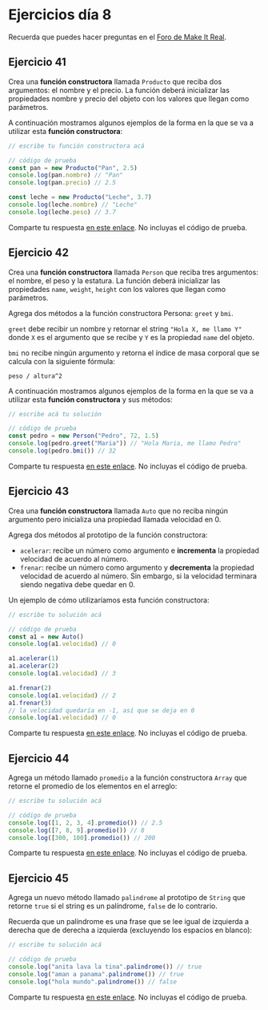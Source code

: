 # Ejercicios día 8

Recuerda que puedes hacer preguntas en el [Foro de Make It Real](https://foro.makeitreal.camp/c/curso-javascript-sept-2020/6).

## Ejercicio 41

Crea una **función constructora** llamada `Producto` que reciba dos argumentos: el nombre y el precio. La función deberá inicializar las propiedades nombre y precio del objeto con los valores que llegan como parámetros.

A continuación mostramos algunos ejemplos de la forma en la que se va a utilizar esta **función constructora**:

```javascript
// escribe tu función constructora acá

// código de prueba
const pan = new Producto("Pan", 2.5)
console.log(pan.nombre) // "Pan"
console.log(pan.precio) // 2.5

const leche = new Producto("Leche", 3.7)
console.log(leche.nombre) // "Leche"
console.log(leche.peso) // 3.7
```

Comparte tu respuesta [en este enlace](https://foro.makeitreal.camp/t/respuestas-ejercicio-41/537). No incluyas el código de prueba.

## Ejercicio 42

Crea una **función constructora** llamada `Person` que reciba tres argumentos: el nombre, el peso y la estatura. La función deberá inicializar las propiedades `name`, `weight`, `height` con los valores que llegan como parámetros.

Agrega dos métodos a la función constructora Persona: `greet` y `bmi`.

`greet` debe recibir un nombre y retornar el string `"Hola X, me llamo Y"` donde `X` es el argumento que se recibe y `Y` es la propiedad `name` del objeto.

`bmi` no recibe ningún argumento y retorna el índice de masa corporal que se calcula con la siguiente fórmula:

`peso / altura^2`

A continuación mostramos algunos ejemplos de la forma en la que se va a utilizar esta **función constructora** y sus métodos:

```javascript
// escribe acá tu solución

// código de prueba
const pedro = new Person("Pedro", 72, 1.5)
console.log(pedro.greet("Maria")) // "Hola Maria, me llamo Pedro"
console.log(pedro.bmi()) // 32
```

Comparte tu respuesta [en este enlace](https://foro.makeitreal.camp/t/respuestas-ejercicio-42/538). No incluyas el código de prueba.

## Ejercicio 43

Crea una **función constructora** llamada `Auto` que no reciba ningún argumento pero inicializa una propiedad llamada velocidad en 0.

Agrega dos métodos al prototipo de la función constructora:

* `acelerar`: recibe un número como argumento e **incrementa** la propiedad velocidad de acuerdo al número.
* `frenar`: recibe un número como argumento y **decrementa** la propiedad velocidad de acuerdo al número. Sin embargo, si la velocidad terminara siendo negativa debe quedar en 0.

Un ejemplo de cómo utilizaríamos esta función constructora:

```javascript
// escribe tu solución acá

// código de prueba
const a1 = new Auto()
console.log(a1.velocidad) // 0

a1.acelerar(1)
a1.acelerar(2)
console.log(a1.velocidad) // 3

a1.frenar(2)
console.log(a1.velocidad) // 2
a1.frenar(3)
// la velocidad quedaría en -1, así que se deja en 0
console.log(a1.velocidad) // 0
```

Comparte tu respuesta [en este enlace](https://foro.makeitreal.camp/t/respuestas-ejercicio-43/539). No incluyas el código de prueba.

## Ejercicio 44

Agrega un método llamado `promedio` a la función constructora `Array` que retorne el promedio de los elementos en el arreglo:

```javascript
// escribe tu solución acá

// código de prueba
console.log([1, 2, 3, 4].promedio()) // 2.5
console.log([7, 8, 9].promedio()) // 8
console.log([300, 100].promedio()) // 200
```

Comparte tu respuesta [en este enlace](https://foro.makeitreal.camp/t/respuestas-ejercicio-44/540). No incluyas el código de prueba.

## Ejercicio 45

Agrega un nuevo método llamado `palindrome` al prototipo de `String` que retorne `true` si el string es un palíndrome, `false` de lo contrario.

Recuerda que un palíndrome es una frase que se lee igual de izquierda a derecha que de derecha a izquierda (excluyendo los espacios en blanco):

```javascript
// escribe tu solución acá

// código de prueba
console.log("anita lava la tina".palindrome()) // true
console.log("aman a panama".palindrome()) // true
console.log("hola mundo".palindrome()) // false
```

Comparte tu respuesta [en este enlace](https://foro.makeitreal.camp/t/respuestas-ejercicio-45/541). No incluyas el código de prueba.
